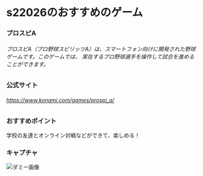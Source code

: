 # s22026のおすすめのゲーム

### プロスピA
###### プロスピA（プロ野球スピリッツA）は、スマートフォン向けに開発された野球ゲームです。このゲームでは、 実在するプロ野球選手を操作して試合を進めることができます。

### 公式サイト
###### https://www.konami.com/games/prospi_a/

### おすすめポイント
学校の友達とオンライン対戦などができて、楽しめる！

### キャプチャ
![ダミー画像](https://encrypted-tbn0.gstatic.com/images?q=tbn:ANd9GcShgUpLeubnB0hiJAAy18xKcPdPVfl-wTDISA&usqp=CAU)

